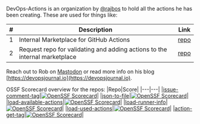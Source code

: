 DevOps-Actions is an organization by [@rajbos](https://github.com/rajbos) to hold all the actions he has been creating. These are used for things like:

|#|Description|Link|
|---|---|---|
|1|Internal Marketplace for GitHub Actions|[repo](https://github.com/rajbos/actions-marketplace)|
|2|Request repo for validating and adding actions to the internal marketplace|[repo](https://github.com/rajbos/github-actions-requests)| 

Reach out to Rob on [Mastodon](https://mstdn.social/@Rob_Bos) or read more info on his blog [https://devopsjournal.io](https://devopsjournal.io).

OSSF Scorecard overview for the repos:
|Repo|Score|
|---|---|
|[issue-comment-tag](https://github.com/devops-actions/issue-comment-tag)|[![OpenSSF Scorecard](https://api.securityscorecards.dev/projects/github.com/devops-actions/issue-comment-tag/badge)](https://api.securityscorecards.dev/projects/github.com/devops-actions/issue-comment-tag)|
|[json-to-file](https://github.com/devops-actions/json-to-file)|[![OpenSSF Scorecard](https://api.securityscorecards.dev/projects/github.com/devops-actions/json-to-file/badge)](https://api.securityscorecards.dev/projects/github.com/devops-actions/json-to-file)|
|[load-available-actions](https://github.com/devops-actions/load-available-actions)|[![OpenSSF Scorecard](https://api.securityscorecards.dev/projects/github.com/devops-actions/load-available-actions/badge)](https://api.securityscorecards.dev/projects/github.com/devops-actions/load-available-actions)|
|[load-runner-info](https://github.com/devops-actions/load-runner-info)|[![OpenSSF Scorecard](https://api.securityscorecards.dev/projects/github.com/devops-actions/load-runner-info/badge)](https://api.securityscorecards.dev/projects/github.com/devops-actions/load-runner-info)|
|[load-used-actions](https://github.com/devops-actions/load-used-actions)|[![OpenSSF Scorecard](https://api.securityscorecards.dev/projects/github.com/devops-actions/load-used-actions/badge)](https://api.securityscorecards.dev/projects/github.com/devops-actions/load-used-actions)|
|[action-get-tag](https://github.com/devops-actions/action-get-tag)|[![OpenSSF Scorecard](https://api.securityscorecards.dev/projects/github.com/devops-actions/action-get-tag/badge)](https://api.securityscorecards.dev/projects/github.com/devops-actions/action-get-tag)|

